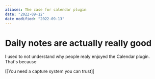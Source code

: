 ```yaml
---
aliases: The case for calendar plugin
date: "2022-09-12"
date modified: "2022-09-13"
---
```


# Daily notes are actually really good
I used to not understand why people realy enjoyed the Calendar plugin. That's because

[[You need a capture system you can trust]]
